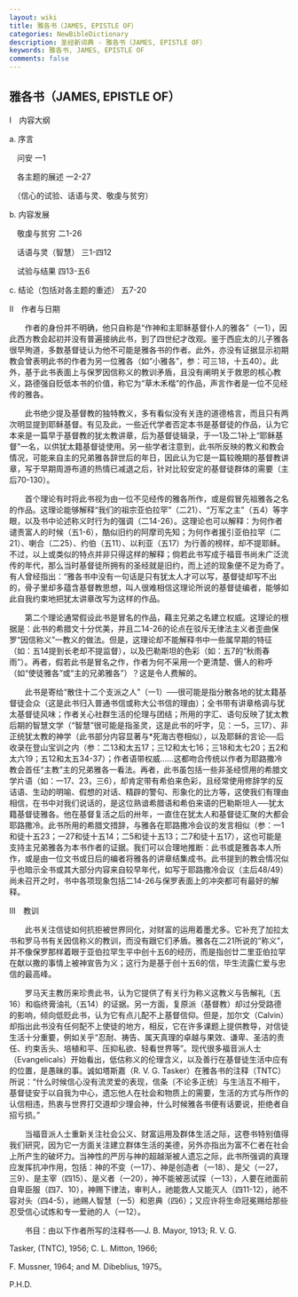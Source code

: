 ```yaml
---
layout: wiki
title: 雅各书（JAMES, EPISTLE OF）
categories: NewBibleDictionary
description: 圣经新词典 - 雅各书（JAMES, EPISTLE OF）
keywords: 雅各书, JAMES, EPISTLE OF
comments: false
---
```


## 雅各书（JAMES, EPISTLE OF）

Ⅰ　内容大纲

a. 序言

　问安 一1

　各主题的展述 一2-27

　（信心的试验、话语与灵、敬虔与贫穷）



b. 内容发展

　敬虔与贫穷 二1-26

　话语与灵（智慧） 三1-四12

　试验与结果 四13-五6



c. 结论（包括对各主题的重述） 五7-20

Ⅱ　作者与日期

　　作者的身份并不明确，他只自称是“作神和主耶稣基督仆人的雅各”（一1），因此西方教会起初并没有普遍接纳此书，到了四世纪才改观。鉴于西庇太的儿子雅各很早殉道，多数基督徒认为他不可能是雅各书的作者。此外，亦没有证据显示初期教会曾表明此书的作者为另一位雅各（如“小雅各”，参：可三18，十五40）。此外，基于此书表面上与保罗因信称义的教训矛盾，且没有阐明关于救恩的核心教义，路德强自贬低本书的价值，称它为“草木禾楷”的作品，声言作者是一位不见经传的雅各。

　　此书绝少提及基督教的独特教义，多有看似没有关连的道德格言，而且只有两次明显提到耶稣基督。有见及此，一些近代学者否定本书是基督徒的作品，认为它本来是一篇早于基督教的犹太教讲章，后为基督徒辑录，于一1及二1补上“耶稣基督”一名，以供犹太籍基督徒使用。另一些学者注意到，此书所反映的教义和教会情况，可能来自主的兄弟雅各辞世后的年日，因此认为它是一篇较晚期的基督教讲章，写于早期周游布道的热情已减退之后，针对比较安定的基督徒群体的需要（主后70-130）。

　　首个理论有时将此书视为由一位不见经传的雅各所作，或是假冒先祖雅各之名的作品。这理论能够解释“我们的祖宗亚伯拉罕”（二21）、“万军之主”（五4）等字眼，以及书中论述称义时行为的强调（二14-26）。这理论也可以解释：为何作者谴责富人的时候（五1-6），酷似旧约的阿摩司先知；为何作者援引亚伯拉罕（二21）、喇合（二25）、约伯（五11）、以利亚（五17）为行善的榜样，却不提耶稣。不过，以上或类似的特点并非只得这样的解释；倘若此书写成于福音书尚未广泛流传的年代，那么当时基督徒所拥有的圣经就是旧约，而上述的现象便不足为奇了。有人曾经指出：“雅各书中没有一句话是只有犹太人才可以写，基督徒却写不出的，骨子里却多蕴含基督教思想，叫人很难相信这理论所说的基督徒编者，能够如此自我约束地把犹太讲章改写为这样的作品。

　　第二个理论通常假设此书是冒名的作品，藉主兄弟之名建立权威。这理论的根据是：此书的希腊文十分优美，并且二14-26的论点在驳斥无律法主义者歪曲保罗“因信称义”一教义的做法。但是，这理论却不能解释书中一些属早期的特征（如：五14提到长老却不提监督），以及巴勒斯坦的色彩（如：五7的“秋雨春雨”）。再者，假若此书是冒名之作，作者为何不采用一个更清楚、慑人的称呼（如“使徒雅各”或“主的兄弟雅各”）？这是令人费解的。

　　此书是寄给“散住十二个支派之人”（一1）──很可能是指分散各地的犹太籍基督徒会众（这是此书归入普通书信或称大公书信的理由）；全书带有讲章格调与犹太基督徒风味；作者关心社群生活的伦理与团结；所用的字汇、语句反映了犹太教后期的智慧文学（“智慧”很可能是指圣灵，这是此书的吁字，见：一5，三17）、非正统犹太教的神学（此书部分内容显著与*死海古卷相似），以及耶稣的言论──后收录在登山宝训之内（参：二13和太五17；三12和太七16；三18和太七20；五2和太六19；五12和太五34-37）；作者语带权威……这都吻合传统以作者为耶路撒冷教会首任“主教”主的兄弟雅各一看法。再者，此书虽包括一些非圣经惯用的希腊文学片语（如：一17、23，三6），却肯定带有希伯来色彩，且经常使用修辞学的反诘语、生动的明喻、假想的对话、精辟的警句、形象化的比方等，这使我们有理由相信，在书中对我们说话的，是这位熟谙希腊语和希伯来语的巴勒斯坦人──犹太籍基督徒雅各。他在基督复活之后的卅年，一直住在犹太人和基督徒汇聚的大都会耶路撒冷。此书所用的希腊文措辞，与雅各在耶路撒冷会议的发言相似（参：一1和徒十五23；一27和徒十五14；二5和徒十五13；二7和徒十五17），这也可能是支持主兄弟雅各为本书作者的证据。我们可以合理地推断：此书或是雅各本人所作，或是由一位文书或日后的编者将雅各的讲章结集成书。此书提到的教会情况似乎也暗示全书或其大部分内容来自较早年代，如写于耶路撒冷会议（主后48/49）尚未召开之时，书中各项现象包括二14-26与保罗表面上的冲突都可有最好的解释。

Ⅲ　教训

　　此书关注信徒如何抗拒被世界同化，对财富的运用着墨尤多。它补充了加拉太书和罗马书有关因信称义的教训，而没有跟它们矛盾。雅各在二21所说的“称义”，并不像保罗那样着眼于亚伯拉罕生平中创十五6的经历，而是指创廿二里亚伯拉罕在献以撒的事情上被神宣告为义；这行为是基于创十五6的信，毕生流露仁爱与忠信的最高峰。

　　罗马天主教历来珍贵此书，认为它提供了有关行为称义这教义与告解礼（五16）和临终膏油礼（五14）的证据。另一方面，复原派（基督教）却过分受路德的影响，倾向低贬此书，认为它有点儿配不上基督信仰。但是，加尔文（Calvin）却指出此书没有任何配不上使徒的地方，相反，它在许多课题上提供教导，对信徒生活十分重要，例如关乎“忍耐、祷告、属天真理的卓越与果效、谦卑、圣洁的责任、约束舌头、培植和平、压抑私欲、轻看世界等”。现代很多福音派人士（Evangelicals）开始看出，低估称义的伦理含义，以及善行在基督徒生活中应有的位置，是愚昧的事。诚如塔斯嘉（R. V. G. Tasker）在雅各书的注释（TNTC）所说：“什么时候信心没有流灵爱的表现，信条〔不论多正统〕与生活互不相干，基督徒安于以自我为中心，遗忘他人在社会和物质上的需要，生活的方式与所作的认信相违，热衷与世界打交道却少理会神，什么时候雅各书便有话要说，拒绝者自招亏损。”

　　当福音派人士重新关注社会公义、财富运用及群体生活之际，这卷书特别值得我们研究，因为它一方面关注建立群体生活的美德，另外亦指出为富不仁者在社会上所产生的破坏力。当神性的严厉与神的超越渐被人遗忘之际，此书所强调的真理应发挥抗冲作用，包括：神的不变（一17）、神是创造者（一18）、是父（一27，三9）、是主宰（四15）、是义者（一20），神不能被恶试探（一13），人要在祂面前自卑臣服（四7、10），神赐下律法，审判人，祂能救人又能灭人（四11-12），祂不容对头（四4-5），祂赐人智慧（一5）和恩典（四6）；又应许将生命冠冕赐给那些忍受信心试炼和专一爱祂的人（一12）。

　　书目：由以下作者所写的注释书──J. B. Mayor, 1913; R. V. G.

Tasker, (TNTC), 1956; C. L. Mitton, 1966;

F. Mussner, 1964; and M. Dibeblius, 1975。

P.H.D.








